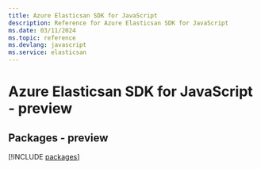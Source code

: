 ```yaml
---
title: Azure Elasticsan SDK for JavaScript
description: Reference for Azure Elasticsan SDK for JavaScript
ms.date: 03/11/2024
ms.topic: reference
ms.devlang: javascript
ms.service: elasticsan
---
```

# Azure Elasticsan SDK for JavaScript - preview
## Packages - preview
[!INCLUDE [packages](elasticsan-index.md)]